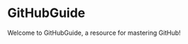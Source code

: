 # GitHubGuide

<!-- MasteringGitHub/
│
├── README.md
│
├── CONTRIBUTING.md
│
├── LICENSE
│
├── docs/
│   ├── Getting_Started.md
│   ├── Branching_Strategies.md
│   ├── Pull_Requests.md
│   ├── Issue_Management.md
│   ├── Code_Review.md
│   ├── Collaborating.md
│   ├── Best_Practices.md
│   ├── Git_Tips.md
│   └── Advanced_GitHub_Usage.md
│
├── examples/
│   ├── README_Examples.md
│   ├── CONTRIBUTING_Examples.md
│   ├── Issue_Templates.md
│   ├── Pull_Request_Templates.md
│   └── GitHub_Actions_Examples.md
│
├── tutorials/
│   ├── Introduction_to_Git.md
│   ├── Advanced_Git.md
│   ├── Managing_Repositories.md
│   ├── Continuous_Integration.md
│   ├── GitHub_Actions.md
│   ├── Managing_Permissions.md
│   └── Collaborating_on_Open_Source.md
│
├── resources/
│   ├── GitHub_Cheat_Sheet.md
│   ├── Useful_Links.md
│   ├── GitHub_Tools.md
│   ├── GitHub_Training.md
│   └── Reference_Materials.md
│
├── images/
│   └── (Any images used in documentation)
│
└── scripts/
    ├── setup_scripts/
    │   └── (Scripts to help with repo setup or management)
    ├── automation_scripts/
    │   └── (Scripts for automating common tasks on GitHub)
    └── examples/
        └── (Example scripts demonstrating GitHub integrations or workflows)

-->

Welcome to GitHubGuide, a resource for mastering GitHub! 

<!-- Whether you're a beginner taking your first steps in version control or an experienced user looking to enhance your skills, this guide has something for everyone. From creating repositories and managing branches to collaborating with teams and automating workflows, GitHubGuide covers it all. With clear explanations, practical examples, and helpful tips, you'll quickly learn how to navigate the GitHub ecosystem with confidence. Let's embark on this journey together and unlock the full potential of GitHub! -->
